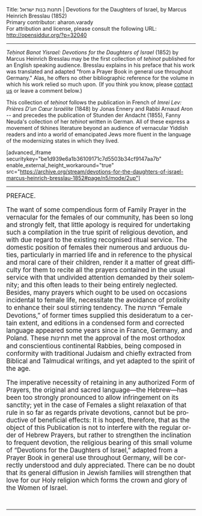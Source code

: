 <html>
<head></head>
<body>
Title: תחנות בנות ישראל | Devotions for the Daughters of Israel, by Marcus Heinrich Bresslau (1852)<br />
Primary contributor: aharon.varady<br />
For attribution and license, please consult the following URL: <a href="http://opensiddur.org/?p=32040">http://opensiddur.org/?p=32040</a>
<p />
<hr />

<em>Teḥinot Banot Yisrael: Devotions for the Daughters of Israel</em> (1852) by Marcus Heinrich Bresslau may be the first collection of <em>teḥinot</em> published for an English speaking audience. Bresslau explains in his preface that his work was translated and adapted "from a Prayer Book in general use throughout Germany." Alas, he offers no other bibliographic reference for the volume in which his work relied so much upon. (If you think you know, please <a href="/contact/">contact us</a> or leave a comment below.)

This collection of <em>teḥinot</em> follows the publication in French of <em>Imrei Lev: Prières D’un Cœur Israélite</em> (1848) by Jonas Ennery and Rabbi Arnaud Aron -- and precedes the publication of Stunden der Andacht (1855), Fanny Neuda's collection of her <em>teḥinot</em> written in German. All of these express a movement of tkhines literature beyond an audience of vernacular Yiddish readers and into a world of emancipated Jews more fluent in the language of the modernizing states in which they lived.

[advanced_iframe securitykey="be1d939e6a1b36109171c7d5503b34cf9147aa7b" enable_external_height_workaround="true" src="https://archive.org/stream/devotions-for-the-daughters-of-israel-marcus-heinrich-bresslau-1852#page/n5/mode/2up"]

<hr />

<div class="english" lang="en" style="font-size: 1.2em;">
PREFACE. 

The want of some compendious form of Family Prayer in the vernacular for the females of our community, has been so long and strongly felt, that little apology is required for undertaking such a compilation in the true spirit of religious devotion, and with due regard to the existing recognised ritual service. The domestic position of females their numerous and arduous duties, particularly in married life and in reference to the physical and moral care of their children, render it a matter of great difficulty for them to recite all the prayers contained in the usual service with that undivided attention demanded by their solemnity; and this often leads to their being entirely neglected. Besides, many prayers which ought to be used on occasions incidental to female life, necessitate the avoidance of prolixity to enhance their soul stirring tendency. The <span class="hebrew" lang="he">תחינות</span> “Female Devotions,” of former times supplied this desideratum to a certain extent, and editions in a condensed form and corrected language appeared some years since in France, Germany, and Poland. These <span class="hebrew" lang="he">תחינות</span> met the approval of the most orthodox and conscientious continental Rabbies, being composed in conformity with traditional Judaism and chiefly extracted from Biblical and Talmudical writings, and yet adapted to the spirit of the age. 

The imperative necessity of retaining in any authorized Form of Prayers, the original and sacred language—the Hebrew—has been too strongly pronounced to allow infringement on its sanctity; yet in the case of Females a slight relaxation of that rule in so far as regards private devotions, cannot but be productive of beneficial effects: It is hoped, therefore, that as the object of this Publication is not to interfere with the regular order of Hebrew Prayers, but rather to strengthen the inclination to frequent devotion, the religious bearing of this small volume of “Devotions for the Daughters of Israel,” adapted from a Prayer Book in general use throughout Germany, will be correctly understood and duly appreciated. There can be no doubt that its general diffusion in Jewish families will strengthen that love for our Holy religion which forms the crown and glory of the Women of Israel. 
</div>

&nbsp;

<hr />

&nbsp;
</body>
</html>